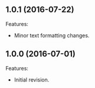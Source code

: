 <!--
	Markdown
-->
<!--
Changelog template:

## Revision (YYYY-mm-dd)
Features:
  - List here the new features.
  
Bugfixes:
  - List here the bug fixes.
-->

  
## 1.0.1 (2016-07-22)
Features:
  - Minor text formatting changes.

  ## 1.0.0 (2016-07-01)
Features:
  - Initial revision.

